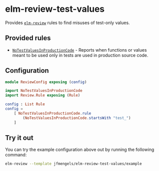 # elm-review-test-values

Provides [`elm-review`](https://package.elm-lang.org/packages/jfmengels/elm-review/latest/) rules to find misuses of test-only values.


## Provided rules

- [`NoTestValuesInProductionCode`](https://package.elm-lang.org/packages/jfmengels/elm-review-test-values/1.0.0/NoTestValuesInProductionCode) - Reports when functions or values meant to be used only in tests are used in production source code.


## Configuration

```elm
module ReviewConfig exposing (config)

import NoTestValuesInProductionCode
import Review.Rule exposing (Rule)

config : List Rule
config =
    [ NoTestValuesInProductionCode.rule
        (NoTestValuesInProductionCode.startsWith "test_")
    ]
```


## Try it out

You can try the example configuration above out by running the following command:

```bash
elm-review --template jfmengels/elm-review-test-values/example
```
